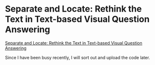 # Separate and Locate: Rethink the Text in Text-based Visual Question Answering

[Separate and Locate: Rethink the Text in Text-based Visual Question Answering](https://arxiv.org/abs/2308.16383)

Since I have been busy recently, I will sort out and upload the code later.
